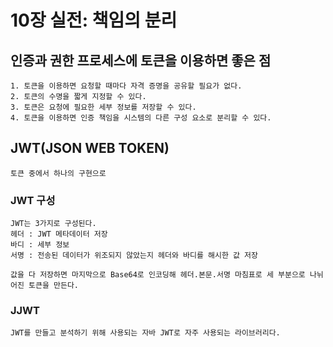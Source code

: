 # 10장 실전: 책임의 분리

## 인증과 권한 프로세스에 토큰을 이용하면 좋은 점
    1. 토큰을 이용하면 요청할 때마다 자격 증명을 공유할 필요가 없다.
    2. 토큰의 수명을 짧게 지정할 수 있다.
    3. 토큰은 요청에 필요한 세부 정보를 저장할 수 있다.
    4. 토큰을 이용하면 인증 책임을 시스템의 다른 구성 요소로 분리할 수 있다.

## JWT(JSON WEB TOKEN)
    토큰 중에서 하나의 구현으로

### JWT 구성
    JWT는 3가지로 구성된다.
    헤더 : JWT 메타데이터 저장
    바디 : 세부 정보
    서명 : 전송된 데이터가 위조되지 않았는지 헤더와 바디를 해시한 값 저장

    값을 다 저장하면 마지막으로 Base64로 인코딩해 헤더.본문.서명 마침표로 세 부분으로 나뉘어진 토큰을 만든다.

### JJWT
    JWT를 만들고 분석하기 위해 사용되는 자바 JWT로 자주 사용되는 라이브러리다.




    